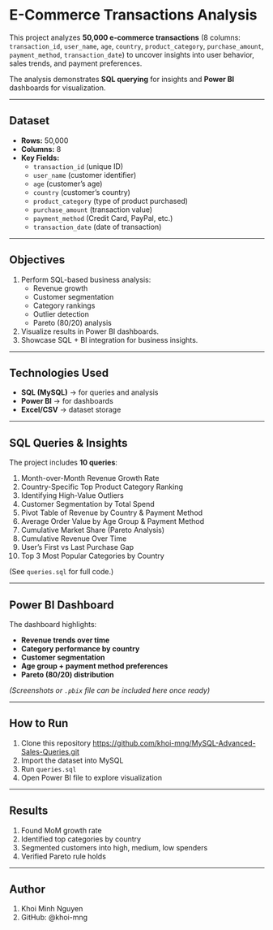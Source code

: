 # E-Commerce Transactions Analysis

This project analyzes **50,000 e-commerce transactions** (8 columns: `transaction_id`, `user_name`, `age`, `country`, `product_category`, `purchase_amount`, `payment_method`, `transaction_date`) to uncover insights into user behavior, sales trends, and payment preferences.  

The analysis demonstrates **SQL querying** for insights and **Power BI** dashboards for visualization.

---

##  Dataset
- **Rows:** 50,000
- **Columns:** 8
- **Key Fields:**
  - `transaction_id` (unique ID)
  - `user_name` (customer identifier)
  - `age` (customer’s age)
  - `country` (customer’s country)
  - `product_category` (type of product purchased)
  - `purchase_amount` (transaction value)
  - `payment_method` (Credit Card, PayPal, etc.)
  - `transaction_date` (date of transaction)

---

##  Objectives
1. Perform SQL-based business analysis:
   - Revenue growth
   - Customer segmentation
   - Category rankings
   - Outlier detection
   - Pareto (80/20) analysis
2. Visualize results in Power BI dashboards.
3. Showcase SQL + BI integration for business insights.

---

##  Technologies Used
- **SQL (MySQL)** → for queries and analysis
- **Power BI** → for dashboards
- **Excel/CSV** → dataset storage

---

##  SQL Queries & Insights
The project includes **10 queries**:
1. Month-over-Month Revenue Growth Rate
2. Country-Specific Top Product Category Ranking
3. Identifying High-Value Outliers
4. Customer Segmentation by Total Spend
5. Pivot Table of Revenue by Country & Payment Method
6. Average Order Value by Age Group & Payment Method
7. Cumulative Market Share (Pareto Analysis)
8. Cumulative Revenue Over Time
9. User’s First vs Last Purchase Gap
10. Top 3 Most Popular Categories by Country

(See `queries.sql` for full code.)

---

##  Power BI Dashboard
The dashboard highlights:
- **Revenue trends over time**
- **Category performance by country**
- **Customer segmentation**
- **Age group + payment method preferences**
- **Pareto (80/20) distribution**

*(Screenshots or `.pbix` file can be included here once ready)*

---

##  How to Run
1. Clone this repository
   https://github.com/khoi-mng/MySQL-Advanced-Sales-Queries.git
2. Import the dataset into MySQL
3. Run `queries.sql`
4. Open Power BI file to explore visualization

---

## Results
1. Found MoM growth rate
2. Identified top categories by country
3. Segmented customers into high, medium, low spenders
4. Verified Pareto rule holds

---

## Author
1. Khoi Minh Nguyen
2. GitHub: @khoi-mng



